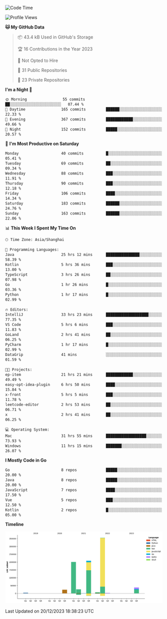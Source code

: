 <!--START_SECTION:waka-->
![Code Time](http://img.shields.io/badge/Code%20Time-2%2C193%20hrs%2046%20mins-blue)

![Profile Views](http://img.shields.io/badge/Profile%20Views-1-blue)

**🐱 My GitHub Data** 

> 📦 43.4 kB Used in GitHub's Storage 
 > 
> 🏆 16 Contributions in the Year 2023
 > 
> 🚫 Not Opted to Hire
 > 
> 📜 31 Public Repositories 
 > 
> 🔑 23 Private Repositories 
 > 
**I'm a Night 🦉** 

```text
🌞 Morning                55 commits          ██░░░░░░░░░░░░░░░░░░░░░░░   07.44 % 
🌆 Daytime                165 commits         ██████░░░░░░░░░░░░░░░░░░░   22.33 % 
🌃 Evening                367 commits         ████████████░░░░░░░░░░░░░   49.66 % 
🌙 Night                  152 commits         █████░░░░░░░░░░░░░░░░░░░░   20.57 % 
```
📅 **I'm Most Productive on Saturday** 

```text
Monday                   40 commits          █░░░░░░░░░░░░░░░░░░░░░░░░   05.41 % 
Tuesday                  69 commits          ██░░░░░░░░░░░░░░░░░░░░░░░   09.34 % 
Wednesday                88 commits          ███░░░░░░░░░░░░░░░░░░░░░░   11.91 % 
Thursday                 90 commits          ███░░░░░░░░░░░░░░░░░░░░░░   12.18 % 
Friday                   106 commits         ████░░░░░░░░░░░░░░░░░░░░░   14.34 % 
Saturday                 183 commits         ██████░░░░░░░░░░░░░░░░░░░   24.76 % 
Sunday                   163 commits         ██████░░░░░░░░░░░░░░░░░░░   22.06 % 
```


📊 **This Week I Spent My Time On** 

```text
🕑︎ Time Zone: Asia/Shanghai

💬 Programming Languages: 
Java                     25 hrs 12 mins      ███████████████░░░░░░░░░░   58.39 % 
Kotlin                   5 hrs 36 mins       ███░░░░░░░░░░░░░░░░░░░░░░   13.00 % 
TypeScript               3 hrs 26 mins       ██░░░░░░░░░░░░░░░░░░░░░░░   07.98 % 
Go                       1 hr 26 mins        █░░░░░░░░░░░░░░░░░░░░░░░░   03.36 % 
Python                   1 hr 17 mins        █░░░░░░░░░░░░░░░░░░░░░░░░   02.99 % 

🔥 Editors: 
IntelliJ                 33 hrs 23 mins      ███████████████████░░░░░░   77.35 % 
VS Code                  5 hrs 6 mins        ███░░░░░░░░░░░░░░░░░░░░░░   11.83 % 
GoLand                   2 hrs 41 mins       ██░░░░░░░░░░░░░░░░░░░░░░░   06.25 % 
PyCharm                  1 hr 17 mins        █░░░░░░░░░░░░░░░░░░░░░░░░   02.99 % 
DataGrip                 41 mins             ░░░░░░░░░░░░░░░░░░░░░░░░░   01.59 % 

🐱‍💻 Projects: 
ep-item                  21 hrs 21 mins      ████████████░░░░░░░░░░░░░   49.49 % 
easy-opt-idea-plugin     6 hrs 50 mins       ████░░░░░░░░░░░░░░░░░░░░░   15.84 % 
x-front                  5 hrs 5 mins        ███░░░░░░░░░░░░░░░░░░░░░░   11.78 % 
leetcode-editor          2 hrs 53 mins       ██░░░░░░░░░░░░░░░░░░░░░░░   06.71 % 
x                        2 hrs 41 mins       ██░░░░░░░░░░░░░░░░░░░░░░░   06.25 % 

💻 Operating System: 
Mac                      31 hrs 55 mins      ██████████████████░░░░░░░   73.93 % 
Windows                  11 hrs 15 mins      ███████░░░░░░░░░░░░░░░░░░   26.07 % 
```

**I Mostly Code in Go** 

```text
Go                       8 repos             █████░░░░░░░░░░░░░░░░░░░░   20.00 % 
Java                     8 repos             █████░░░░░░░░░░░░░░░░░░░░   20.00 % 
JavaScript               7 repos             ████░░░░░░░░░░░░░░░░░░░░░   17.50 % 
Vue                      5 repos             ███░░░░░░░░░░░░░░░░░░░░░░   12.50 % 
Kotlin                   2 repos             █░░░░░░░░░░░░░░░░░░░░░░░░   05.00 % 
```



**Timeline**

![Lines of Code chart](https://raw.githubusercontent.com/youtiaoguagua/youtiaoguagua/master/assets/bar_graph.png)


 Last Updated on 20/12/2023 18:38:23 UTC
<!--END_SECTION:waka-->
